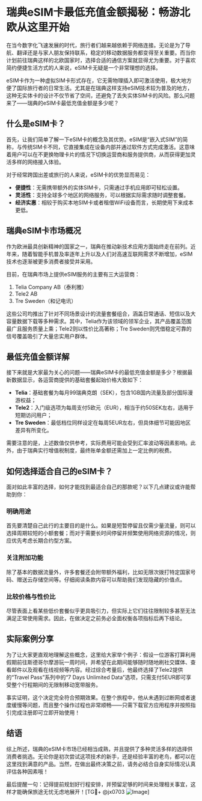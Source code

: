# 瑞典eSIM卡最低充值金额揭秘：畅游北欧从这里开始

在当今数字化飞速发展的时代，旅行者们越来越依赖于网络连接。无论是为了导航、翻译还是与家人朋友保持联系，稳定的移动数据服务都变得至关重要。而当你计划前往瑞典这样的北欧国家时，选择合适的通信方案就显得尤为重要。对于喜欢简约便捷生活方式的人来说，eSIM卡无疑是一个非常理想的选择。

eSIM卡作为一种虚拟SIM卡形式存在，它无需物理插入即可激活使用，极大地方便了国际旅行者的日常生活。尤其是在瑞典这样支持eSIM技术较为普及的地方，这种无实体卡的设计不仅节省了空间，还避免了丢失实体SIM卡的风险。那么问题来了——瑞典的eSIM卡最低充值金额是多少呢？

## 什么是eSIM卡？

首先，让我们简单了解一下eSIM卡的概念及其优势。eSIM是“嵌入式SIM”的简称，与传统SIM卡不同，它直接集成在设备内部并通过软件方式完成激活。这意味着用户可以在不更换物理卡片的情况下切换运营商和服务提供商，从而获得更加灵活多样的网络接入体验。

对于经常跨国出差或旅行的人来说，eSIM卡的优势显而易见：
- **便捷性**：无需携带额外的实体SIM卡，只需通过手机应用即可轻松设置。
- **灵活性**：支持全球多个地区的网络服务，可以根据实际需求随时调整套餐。
- **经济实惠**：相较于购买本地SIM卡或者租借WiFi设备而言，长期使用下来成本更低。

## 瑞典eSIM卡市场概况

作为欧洲最具创新精神的国家之一，瑞典在推动新技术应用方面始终走在前列。近年来，随着智能手机普及率逐年上升以及人们对高速互联网需求不断增加，eSIM技术也逐渐被更多消费者接受并采用。

目前，在瑞典市场上提供eSIM服务的主要有三大运营商：
1. Telia Company AB（泰利雅）
2. Tele2 AB
3. Tre Sweden（和记电讯）

这些公司均推出了针对不同场景设计的流量套餐组合，涵盖日常通话、短信以及大容量数据下载等多种需求。其中，Telia作为该领域的领军企业，其产品覆盖范围最广且服务质量上乘；Tele2则以性价比高著称；Tre Sweden则凭借稳定可靠的信号覆盖吸引了大量忠实用户群体。

## 最低充值金额详解

接下来就是大家最为关心的问题——瑞典eSIM卡的最低充值金额是多少？根据最新数据显示，各运营商提供的基础套餐起始价格大致如下：

- **Telia**：基础套餐为每月99瑞典克朗（SEK），包含1GB国内流量及部分国际漫游权益；
- **Tele2**：入门级选项为每周支付5欧元（EUR），相当于约50SEK左右，适用于短期访问用户；
- **Tre Sweden**：最低档位同样设定在每周5EUR左右，但具体细节可能因地区差异有所变化。

需要注意的是，上述数值仅供参考，实际费用可能会受到汇率波动等因素影响。此外，由于瑞典实行增值税制度，最终账单金额还需加上一定比例的税费。

## 如何选择适合自己的eSIM卡？

面对如此丰富的选择，如何才能找到最适合自己的那款呢？以下几点建议或许能帮助到你：

### 明确用途
首先要清楚自己此行的主要目的是什么。如果是短暂停留且仅需少量流量，则可以选择周期较短的小额套餐；而对于需要长时间停留并频繁使用网络资源的情况，则应优先考虑长期合约型方案。

### 关注附加功能
除了基本的数据流量外，许多套餐还会附带额外福利，比如无限次拨打特定国家号码、赠送云存储空间等。仔细阅读条款内容可以帮助我们发现隐藏的价值点。

### 比较价格与性价比
尽管表面上看某些低价套餐似乎更具吸引力，但实际上它们往往限制较多甚至无法满足正常使用需求。因此，在做决定之前务必全面权衡各项指标后再下结论。

## 实际案例分享

为了让大家更直观地理解这些概念，这里给大家举个例子：假设一位游客打算利用假期前往斯德哥尔摩游玩一周时间，并希望在此期间能够随时随地刷社交媒体、查看邮件以及观看在线视频等内容。经过综合考量后，他最终选择了Tele2提供的“Travel Pass”系列中的“7 Days Unlimited Data”选项，只需支付5EUR即可享受整个行程期间的无限制移动宽带服务。

事实证明，这个决定完全符合预期效果。在整个旅程中，他从未遇到过断网或者速度缓慢等问题，而且整个操作过程也非常顺畅——只需下载官方应用程序并按照指引完成注册即可立即开始使用！

## 结语

综上所述，瑞典的eSIM卡市场已经相当成熟，并且提供了多种灵活多样的选择供消费者挑选。无论你是初次尝试这项技术的新手，还是经验丰富的老鸟，都可以在这里找到满意的产品。当然，在做出最终决策之前，请务必结合自身实际情况认真评估各种因素哦！

最后提醒一句：记得提前规划好行程安排，并预留足够的时间来处理相关事宜，这样才能确保旅途无忧无虑地展开！[TG💪+ @jx0703 ![Image](https://github.com/user-attachments/assets/dbca1d08-cadb-493c-b0ec-ad6f7a83f270)]